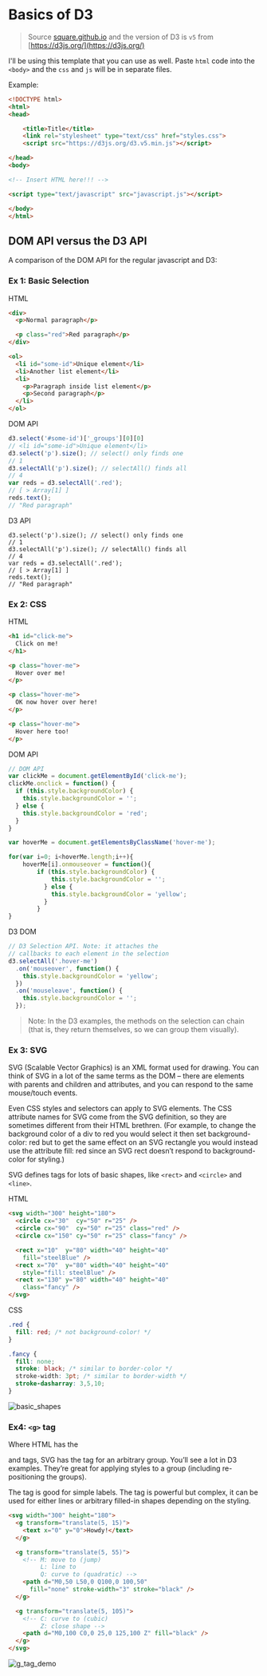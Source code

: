 # Basics of D3

>Source [square.github.io](https://square.github.io/intro-to-d3/web-standards/) and the version of D3 is ```v5``` from [https://d3js.org/](https://d3js.org/)

I'll be using this template that you can use as well. Paste ```html``` code into the ```<body>``` and the ```css``` and ```js``` will be in separate files.

Example:
```html
<!DOCTYPE html>
<html>
<head>

    <title>Title</title>
    <link rel="stylesheet" type="text/css" href="styles.css">
    <script src="https://d3js.org/d3.v5.min.js"></script>

</head>
<body>

<!-- Insert HTML here!!! -->

<script type="text/javascript" src="javascript.js"></script>

</body>
</html>
```

## DOM API versus the D3 API
A comparison of the DOM API for the regular javascript and D3:


### Ex 1: Basic Selection
HTML
```html
<div>
  <p>Normal paragraph</p>

  <p class="red">Red paragraph</p>
</div>

<ol>
  <li id="some-id">Unique element</li>
  <li>Another list element</li>
  <li>
    <p>Paragraph inside list element</p>
    <p>Second paragraph</p>
  </li>
</ol>
```

DOM API
```javascript
d3.select('#some-id')['_groups'][0][0]
// <li id="some-id">Unique element</li>
d3.select('p').size(); // select() only finds one
// 1
d3.selectAll('p').size(); // selectAll() finds all
// 4
var reds = d3.selectAll('.red');
// [ > Array[1] ]
reds.text();
// "Red paragraph"
```

D3 API
```
d3.select('p').size(); // select() only finds one
// 1
d3.selectAll('p').size(); // selectAll() finds all
// 4
var reds = d3.selectAll('.red');
// [ > Array[1] ]
reds.text();
// "Red paragraph"
```

### Ex 2: CSS
HTML
```html
<h1 id="click-me">
  Click on me!
</h1>

<p class="hover-me">
  Hover over me!
</p>

<p class="hover-me">
  OK now hover over here!
</p>

<p class="hover-me">
  Hover here too!
</p>
```

DOM API
```javascript
// DOM API
var clickMe = document.getElementById('click-me');
clickMe.onclick = function() {
  if (this.style.backgroundColor) {
    this.style.backgroundColor = '';
  } else {
    this.style.backgroundColor = 'red';
  }
}

var hoverMe = document.getElementsByClassName('hover-me');

for(var i=0; i<hoverMe.length;i++){
    hoverMe[i].onmouseover = function(){
        if (this.style.backgroundColor) {
            this.style.backgroundColor = '';
          } else {
            this.style.backgroundColor = 'yellow';
          }
        }
}
```

D3 DOM
```javascript
// D3 Selection API. Note: it attaches the
// callbacks to each element in the selection
d3.selectAll('.hover-me')
  .on('mouseover', function() {
    this.style.backgroundColor = 'yellow';
  })
  .on('mouseleave', function() {
    this.style.backgroundColor = '';
  });
```
> Note: In the D3 examples, the methods on the selection can chain (that is, they return themselves, so we can group them visually).


### Ex 3: SVG 
SVG (Scalable Vector Graphics) is an XML format used for drawing. You can think of SVG in a lot of the same terms as the DOM – there are elements with parents and children and attributes, and you can respond to the same mouse/touch events.

Even CSS styles and selectors can apply to SVG elements. The CSS attribute names for SVG come from the SVG definition, so they are sometimes different from their HTML brethren. (For example, to change the background color of a div to red you would select it then set background-color: red but to get the same effect on an SVG rectangle you would instead use the attribute fill: red since an SVG rect doesn’t respond to background-color for styling.)

SVG defines tags for lots of basic shapes, like ```<rect>``` and ```<circle>``` and ```<line>```.

HTML
```html
<svg width="300" height="180">
  <circle cx="30"  cy="50" r="25" />
  <circle cx="90"  cy="50" r="25" class="red" />
  <circle cx="150" cy="50" r="25" class="fancy" />

  <rect x="10"  y="80" width="40" height="40"
    fill="steelBlue" />
  <rect x="70"  y="80" width="40" height="40"
    style="fill: steelBlue" />
  <rect x="130" y="80" width="40" height="40"
    class="fancy" />
</svg>
```

CSS
```css
.red {
  fill: red; /* not background-color! */
}

.fancy {
  fill: none;
  stroke: black; /* similar to border-color */
  stroke-width: 3pt; /* similar to border-width */
  stroke-dasharray: 3,5,10;
}
```

![basic_shapes](figure1.jpg)

### Ex4: ```<g>``` tag

Where HTML has the <div> and <span> tags, SVG has the <g> tag for an arbitrary group. You’ll see <g> a lot in D3 examples. They’re great for applying styles to a group (including re-positioning the groups).

The <text> tag is good for simple labels. The <path> tag is powerful but complex, it can be used for either lines or arbitrary filled-in shapes depending on the styling.

```html
<svg width="300" height="180">
  <g transform="translate(5, 15)">
    <text x="0" y="0">Howdy!</text>
  </g>

  <g transform="translate(5, 55)">
    <!-- M: move to (jump)
         L: line to
         Q: curve to (quadratic) -->
    <path d="M0,50 L50,0 Q100,0 100,50"
      fill="none" stroke-width="3" stroke="black" />
  </g>

  <g transform="translate(5, 105)">
    <!-- C: curve to (cubic)
         Z: close shape -->
    <path d="M0,100 C0,0 25,0 125,100 Z" fill="black" />
  </g>
</svg>
```

![g_tag_demo](figure2.jpg)
